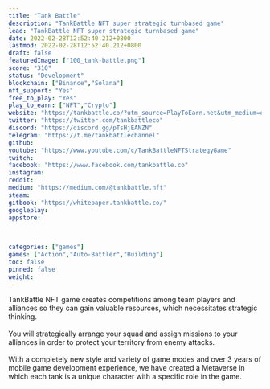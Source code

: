 ```yaml
---
title: "Tank Battle"
description: "TankBattle NFT super strategic turnbased game"
lead: "TankBattle NFT super strategic turnbased game"
date: 2022-02-28T12:52:40.212+0800
lastmod: 2022-02-28T12:52:40.212+0800
draft: false
featuredImage: ["100_tank-battle.png"]
score: "310"
status: "Development"
blockchain: ["Binance","Solana"]
nft_support: "Yes"
free_to_play: "Yes"
play_to_earn: ["NFT","Crypto"]
website: "https://tankbattle.co/?utm_source=PlayToEarn.net&utm_medium=organic&utm_campaign=gamepage"
twitter: "https://twitter.com/tankbattleco"
discord: "https://discord.gg/pTsHjEANZN"
telegram: "https://t.me/tankbattlechannel"
github: 
youtube: "https://www.youtube.com/c/TankBattleNFTStrategyGame"
twitch: 
facebook: "https://www.facebook.com/tankbattle.co"
instagram: 
reddit: 
medium: "https://medium.com/@tankbattle.nft"
steam: 
gitbook: "https://whitepaper.tankbattle.co/"
googleplay: 
appstore: 

  
    
categories: ["games"]
games: ["Action","Auto-Battler","Building"]
toc: false
pinned: false
weight: 
---
```

TankBattle NFT game creates competitions among team players and alliances so they can gain valuable resources, which necessitates strategic thinking. <br>
<br>
You will strategically arrange your squad and assign missions to your alliances in order to protect your territory from enemy attacks.<br>
<br>
With a completely new style and variety of game modes and over 3 years of mobile game development experience, we have created a Metaverse in which each tank is a unique character with a specific role in the game.